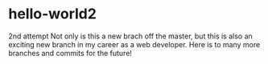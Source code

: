 # hello-world2
2nd attempt
Not only is this a new brach off the master, but this is also an exciting new branch in my career as a web developer. Here is to many more branches and commits for the future!
